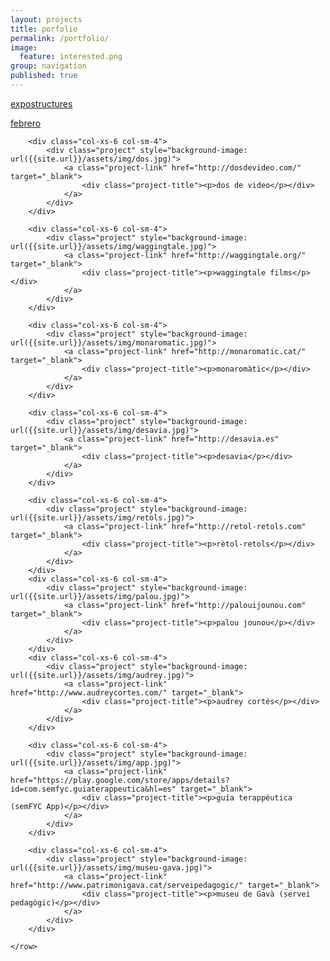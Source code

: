 ```yaml
---
layout: projects
title: porfolio
permalink: /portfolio/
image: 
  feature: interested.png
group: navigation
published: true
---
```


<div class="container">
	<row>
		<div class="col-xs-6 col-sm-4">
			<div class="project" style="background-image: url({{site.url}}/assets/img/expostructuress.jpg)">
				<a class="project-link" href="http://expostructures.kz/" target="_blank">
					<div class="project-title"><p>expostructures</p></div>
				</a>
			</div>
		</div>	
		<div class="col-xs-6 col-sm-4">
			<div class="project" style="background-image: url({{site.url}}/assets/img/febrero.jpg)">
				<a class="project-link" href="http://februarythedocumentary.com" target="_blank">
					<div class="project-title"><p>febrero</p></div>
				</a>
			</div>
		</div>

		<div class="col-xs-6 col-sm-4">
			<div class="project" style="background-image: url({{site.url}}/assets/img/dos.jpg)">
				<a class="project-link" href="http://dosdevideo.com/" target="_blank">
					<div class="project-title"><p>dos de video</p></div>
				</a>
			</div>
		</div>	

		<div class="col-xs-6 col-sm-4">
			<div class="project" style="background-image: url({{site.url}}/assets/img/waggingtale.jpg)">
				<a class="project-link" href="http://waggingtale.org/" target="_blank">
					<div class="project-title"><p>waggingtale films</p></div>
				</a>
			</div>
		</div>				

		<div class="col-xs-6 col-sm-4">
			<div class="project" style="background-image: url({{site.url}}/assets/img/monaromatic.jpg)">
				<a class="project-link" href="http://monaromatic.cat/" target="_blank">
					<div class="project-title"><p>monaromàtic</p></div>
				</a>
			</div>
		</div>	

		<div class="col-xs-6 col-sm-4">
			<div class="project" style="background-image: url({{site.url}}/assets/img/desavia.jpg)">
				<a class="project-link" href="http://desavia.es" target="_blank">
					<div class="project-title"><p>desavia</p></div>
				</a>
			</div>	
		</div>

		<div class="col-xs-6 col-sm-4">
			<div class="project" style="background-image: url({{site.url}}/assets/img/retols.jpg)">
				<a class="project-link" href="http://retol-retols.com" target="_blank">
					<div class="project-title"><p>rètol-retols</p></div>
				</a>
			</div>
		</div>
		<div class="col-xs-6 col-sm-4">
			<div class="project" style="background-image: url({{site.url}}/assets/img/palou.jpg)">
				<a class="project-link" href="http://palouijounou.com" target="_blank">
					<div class="project-title"><p>palou jounou</p></div>
				</a>
			</div>
		</div>
		<div class="col-xs-6 col-sm-4">
			<div class="project" style="background-image: url({{site.url}}/assets/img/audrey.jpg)">
				<a class="project-link" href="http://www.audreycortes.com/" target="_blank">
					<div class="project-title"><p>audrey cortés</p></div>
				</a>
			</div>
		</div>

		<div class="col-xs-6 col-sm-4">
			<div class="project" style="background-image: url({{site.url}}/assets/img/app.jpg)">
				<a class="project-link" href="https://play.google.com/store/apps/details?id=com.semfyc.guiaterappeutica&hl=es" target="_blank">
					<div class="project-title"><p>guía terappéutica (semFYC App)</p></div>
				</a>
			</div>
		</div>	

		<div class="col-xs-6 col-sm-4">
			<div class="project" style="background-image: url({{site.url}}/assets/img/museu-gava.jpg)">
				<a class="project-link" href="http://www.patrimonigava.cat/serveipedagogic/" target="_blank">
					<div class="project-title"><p>museu de Gavà (servei pedagògic)</p></div>
				</a>
			</div>
		</div>	

	</row>
</div>
